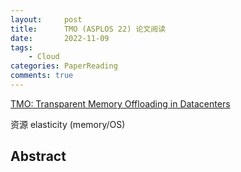 ```yaml
---
layout:     post
title:      TMO (ASPLOS 22) 论文阅读
date:       2022-11-09
tags:
    - Cloud
categories: PaperReading
comments: true
---
```


[TMO: Transparent Memory Offloading in Datacenters](https://www.pdl.cmu.edu/ftp/NVM/tmo_asplos22.pdf)

资源 elasticity (memory/OS)

## Abstract

